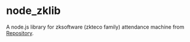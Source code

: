 # node_zklib

A node.js library for zksoftware (zkteco family) attendance machine from [Repository](https://github.com/rabbygit/node_zklib).
